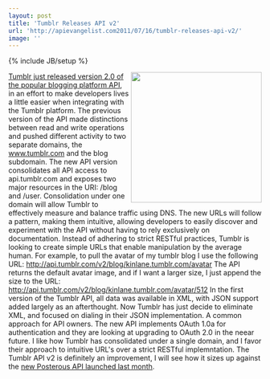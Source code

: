 ```yaml
---
layout: post
title: 'Tumblr Releases API v2'
url: 'http://apievangelist.com2011/07/16/tumblr-releases-api-v2/'
image: ''
---
```

{% include JB/setup %}
<img src="http://kinlane-productions.s3.amazonaws.com/api-evangelist/tumblr/Tumblr-Engineering-Blog.png"  width="260" align="right" /><a title="Tumblr just released version 2.0 of the blog platform API" href="http://engineering.tumblr.com/post/7541361718/introducing-tumblrs-new-api">Tumblr just released version 2.0 of the popular blogging platform API</a>, in an effort to make developers lives a little easier when integrating with the Tumblr platform.
The previous version of the API made distinctions between read and write operations and pushed different activity to two separate domains, the www.tumblr.com and the blog subdomain.
The new API version consolidates all API access to api.tumblr.com and exposes two major resources in the URI: /blog and /user. Consolidation under one domain will allow Tumblr to effectively measure and balance traffic using DNS.
The new URLs will follow a pattern, making them intuitive, allowing developers to easily discover and experiment with the API without having to rely exclusively on documentation.
Instead of adhering to strict RESTful practices, Tumblr is looking to create simple URLs that enable manipulation by the average human.
For example, to pull the avatar of my tumblr blog I use the following URL: <a href="http://api.tumblr.com/v2/blog/kinlane.tumblr.com/avatar">http://api.tumblr.com/v2/blog/kinlane.tumblr.com/avatar</a>
The API returns the default avatar image, and if I want a larger size, I just append the size to the URL: <a href="http://api.tumblr.com/v2/blog/kinlane.tumblr.com/avatar/512">http://api.tumblr.com/v2/blog/kinlane.tumblr.com/avatar/512</a>
In the first version of the Tumblr API, all data was available in XML, with JSON support added largely as an afterthought. Now Tumblr has just decide to eliminate XML, and focused on dialing in their JSON implementation. A common approach for API owners.
The new API implements OAuth 1.0a for authentication and they are looking at upgrading to OAuth 2.0 in the neear future.
I like how Tumblr has consolidated under a single domain, and I favor their approach to intuitive URL's over a strict RESTful implemntation.
The Tumblr API v2 is definitely an improvement, I will see how it sizes up against the <a title="new Posterous API launched last month" href="http://blog.apievangelist.com/2011/06/10/posterous-from-saas-to-paas-using-an-api/">new Posterous API launched last month</a>.
